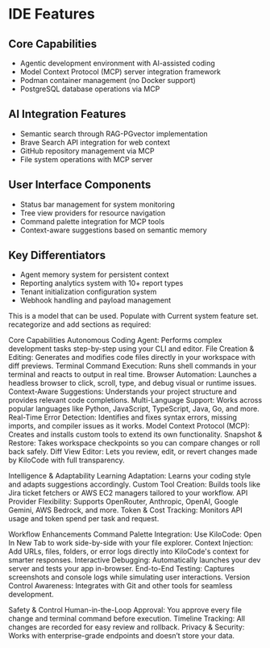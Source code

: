 # IDE Features

## Core Capabilities
- Agentic development environment with AI-assisted coding
- Model Context Protocol (MCP) server integration framework
- Podman container management (no Docker support)
- PostgreSQL database operations via MCP

## AI Integration Features
- Semantic search through RAG-PGvector implementation
- Brave Search API integration for web context
- GitHub repository management via MCP
- File system operations with MCP server

## User Interface Components
- Status bar management for system monitoring
- Tree view providers for resource navigation
- Command palette integration for MCP tools
- Context-aware suggestions based on semantic memory

## Key Differentiators
- Agent memory system for persistent context
- Reporting analytics system with 10+ report types
- Tenant initialization configuration system
- Webhook handling and payload management

This is a model that can be used. Populate with Current system feature set. recategorize and add sections as required:

 Core Capabilities
	Autonomous Coding Agent:	 Performs complex development tasks step-by-step using your CLI and editor.
	File Creation & Editing: 	Generates and modifies code files directly in your workspace with diff previews.
	Terminal Command Execution: 	Runs shell commands in your terminal and reacts to output in real time.
	Browser Automation: 	Launches a headless browser to click, scroll, type, and debug visual or runtime issues.
	Context-Aware Suggestions: 	Understands your project structure and provides relevant code completions.
	Multi-Language Support: 	Works across popular languages like Python, JavaScript, TypeScript, Java, Go, and more.
	Real-Time Error Detection: 	Identifies and fixes syntax errors, missing imports, and compiler issues as it works.
	Model Context Protocol (MCP): 	Creates and installs custom tools to extend its own functionality.
	Snapshot & Restore: 	Takes workspace checkpoints so you can compare changes or roll back safely.
	Diff View Editor:	 Lets you review, edit, or revert changes made by KiloCode with full transparency.


Intelligence & Adaptability
	Learning Adaptation: 	Learns your coding style and adapts suggestions accordingly.
	Custom Tool Creation: 	Builds tools like Jira ticket fetchers or AWS EC2 managers tailored to your workflow.
	API Provider Flexibility: 	Supports OpenRouter, Anthropic, OpenAI, Google Gemini, AWS Bedrock, and more.
	Token & Cost Tracking: 	Monitors API usage and token spend per task and request.


Workflow Enhancements
	Command Palette Integration: 	Use KiloCode: Open In New Tab to work side-by-side with your file explorer.
	Context Injection: 	Add URLs, files, folders, or error logs directly into KiloCode's context for smarter responses.
	Interactive Debugging: 	Automatically launches your dev server and tests your app in-browser.
	End-to-End Testing: 	Captures screenshots and console logs while simulating user interactions.
	Version Control Awareness:	 Integrates with Git and other tools for seamless development.


Safety & Control
	Human-in-the-Loop Approval: 	You approve every file change and terminal command before execution.
	Timeline Tracking: 	All changes are recorded for easy review and rollback.
	Privacy & Security: 	Works with enterprise-grade endpoints and doesn’t store your data.



